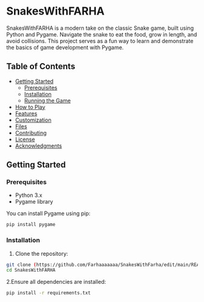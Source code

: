 # SnakesWithFARHA

SnakesWithFARHA is a modern take on the classic Snake game, built using Python and Pygame. Navigate the snake to eat the food, grow in length, and avoid collisions. This project serves as a fun way to learn and demonstrate the basics of game development with Pygame.

## Table of Contents

- [Getting Started](#getting-started)
  - [Prerequisites](#prerequisites)
  - [Installation](#installation)
  - [Running the Game](#running-the-game)
- [How to Play](#how-to-play)
- [Features](#features)
- [Customization](#customization)
- [Files](#files)
- [Contributing](#contributing)
- [License](#license)
- [Acknowledgments](#acknowledgments)

## Getting Started

### Prerequisites

- Python 3.x
- Pygame library


You can install Pygame using pip:

```sh
pip install pygame
```


### Installation

1. Clone the repository:

```sh
git clone (https://github.com/Farhaaaaaaa/SnakesWithFarha/edit/main/README.md)
cd SnakesWithFARHA
```

2.Ensure all dependencies are installed:
```sh
pip install -r requirements.txt
```

